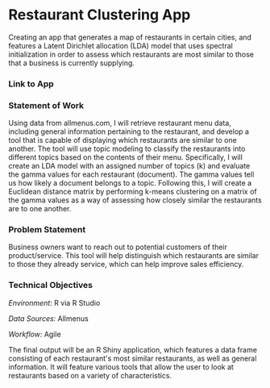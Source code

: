 # Restaurant Clustering App
Creating an app that generates a map of restaurants in certain cities, and features a Latent Dirichlet allocation (LDA) model that uses spectral initialization in order to assess which restaurants are most similar to those that a business is currently supplying. 

### Link to App


### Statement of Work
Using data from allmenus.com, I will retrieve restaurant menu data, including general information pertaining to the restaurant, and develop a tool that is capable of displaying which restaurants are similar to one another. The tool will use topic modeling to classify the restaurants into different topics based on the contents of their menu.
Specifically, I will create an LDA model with an assigned number of topics (k) and evaluate the gamma values for each restaurant (document). The gamma values tell us how likely a document belongs to a topic. Following this, I will create a Euclidean distance matrix by performing k-means clustering on a matrix of the gamma values as a way of assessing how closely similar the restaurants are to one another.

### Problem Statement
Business owners want to reach out to potential customers of their product/service. This tool will help distinguish which restaurants are similar to those they already service, which can help improve sales efficiency.

### Technical Objectives
*Environment:* R via R Studio

*Data Sources:* Allmenus

*Workflow:* Agile

The final output will be an R Shiny application, which features a data frame consisting of each restaurant's most similar restaurants, as well as general information. It will feature various tools that allow the user to look at restaurants based on a variety of characteristics.

